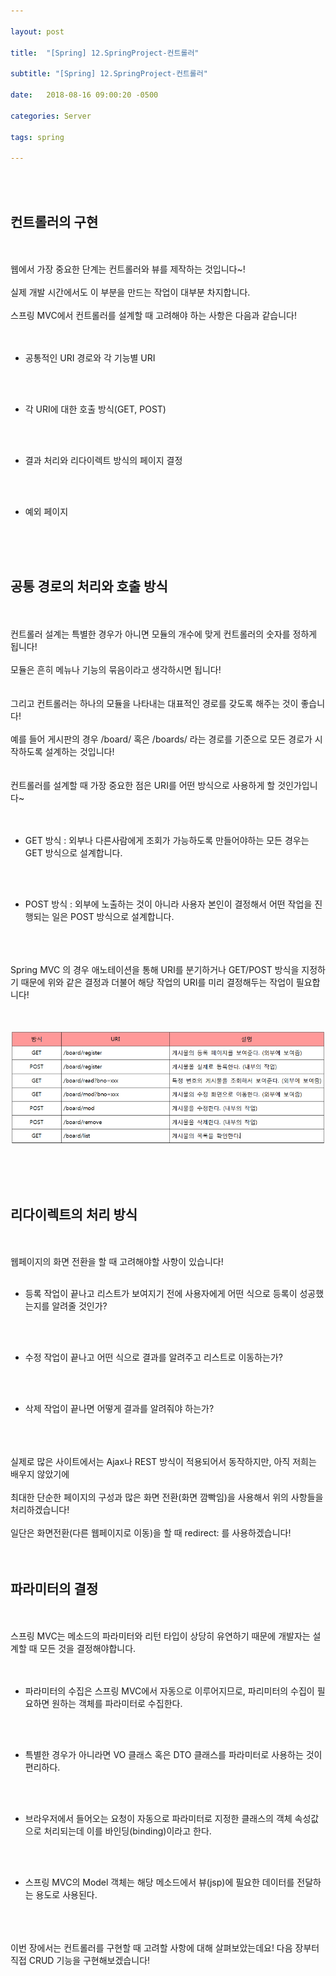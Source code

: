 ```yaml
---

layout: post

title:  "[Spring] 12.SpringProject-컨트롤러"

subtitle: "[Spring] 12.SpringProject-컨트롤러"

date:   2018-08-16 09:00:20 -0500

categories: Server

tags: spring

---
```


<br>
<br>

## 컨트롤러의 구현

<br>
<br>
웹에서 가장 중요한 단계는 컨트롤러와 뷰를 제작하는 것입니다~! 
<br>
<br>
실제 개발 시간에서도 이 부분을 만드는 작업이 대부분 차지합니다.
<br>
<br>
스프링 MVC에서 컨트롤러를 설계할 때 고려해야 하는 사항은 다음과 같습니다!
<br>
<br>
<br>

- 공통적인 URI 경로와 각 기능별 URI

<br>
<br>

- 각 URI에 대한 호출 방식(GET, POST)

<br>
<br>

- 결과 처리와 리다이렉트 방식의 페이지 결정

<br>
<br>

- 예외 페이지

<br>
<br>
<br>

## 공통 경로의 처리와 호출 방식

<br>
<br>
컨트롤러 설계는 특별한 경우가 아니면 모듈의 개수에 맞게 컨트롤러의 숫자를 정하게 됩니다!
<br>
<br>
모듈은 흔히 메뉴나 기능의 묶음이라고 생각하시면 됩니다!
<br>
<br>
<br>
그리고 컨트롤러는 하나의 모듈을 나타내는 대표적인 경로를 갖도록 해주는 것이 좋습니다!
<br>
<br>
예를 들어 게시판의 경우 /board/ 혹은 /boards/ 라는 경로를 기준으로 모든 경로가 시작하도록 설계하는 것입니다!
<br>
<br>
<br>
컨트롤러를 설계할 때 가장 중요한 점은 URI를 어떤 방식으로 사용하게 할 것인가입니다~
<br>
<br>
<br>

- GET 방식 : 외부나 다른사람에게 조회가 가능하도록 만들어야하는 모든 경우는 GET 방식으로 설계합니다.

<br>
<br>

- POST 방식 : 외부에 노출하는 것이 아니라 사용자 본인이 결정해서 어떤 작업을 진행되는 일은 POST 방식으로 설계합니다.

<br>
<br>
<br>
Spring MVC 의 경우 애노테이션을 통해 URI를 분기하거나 GET/POST 방식을 지정하기 때문에 위와 같은 결정과 더불어 해당 작업의 URI를 미리 결정해두는 작업이 필요합니다!
<br>
<br>
<br>

![image](/image/Spring_image/Spring_image_75.png)

<br>
<br>
<br>

## 리다이렉트의 처리 방식

<br>
<br>
웹페이지의 화면 전환을 할 때 고려해야할 사항이 있습니다!
<br>
<br>

- 등록 작업이 끝나고 리스트가 보여지기 전에 사용자에게 어떤 식으로 등록이 성공했는지를 알려줄 것인가?

<br>
<br>

- 수정 작업이 끝나고 어떤 식으로 결과를 알려주고 리스트로 이동하는가?

<br>
<br>

- 삭제 작업이 끝나면 어떻게 결과를 알려줘야 하는가?

<br>
<br>
<br>
실제로 많은 사이트에서는 Ajax나 REST 방식이 적용되어서 동작하지만, 아직 저희는 배우지 않았기에
<br>
<br>
최대한 단순한 페이지의 구성과 많은 화면 전환(화면 깜빡임)을 사용해서 위의 사항들을 처리하겠습니다!
<br>
<br>
일단은 화면전환(다른 웹페이지로 이동)을 할 때 redirect: 를 사용하겠습니다!
<br>
<br>
<br>

## 파라미터의 결정

<br>
<br>
스프링 MVC는 메소드의 파라미터와 리턴 타입이 상당히 유연하기 때문에 개발자는 설계할 때 모든 것을 결정해야합니다.
<br>
<br>
<br>

- 파라미터의 수집은 스프링 MVC에서 자동으로 이루어지므로, 파리미터의 수집이 필요하면 원하는 객체를 파라미터로 수집한다.

<br>
<br>

- 특별한 경우가 아니라면 VO 클래스 혹은 DTO 클래스를 파라미터로 사용하는 것이 편리하다.

<br>
<br>

- 브라우저에서 들어오는 요청이 자동으로 파라미터로 지정한 클래스의 객체 속성값으로 처리되는데 이를 바인딩(binding)이라고 한다.

<br>
<br>

- 스프링 MVC의 Model 객체는 해당 메소드에서 뷰(jsp)에 필요한 데이터를 전달하는 용도로 사용된다.

<br>
<br>
<br>
이번 장에서는 컨트롤러를 구현할 때 고려할 사항에 대해 살펴보았는데요! 다음 장부터 직접 CRUD 기능을 구현해보겠습니다! 